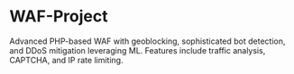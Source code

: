 # WAF-Project
Advanced PHP-based WAF with geoblocking, sophisticated bot detection, and DDoS mitigation leveraging ML. Features include traffic analysis, CAPTCHA, and IP rate limiting.
